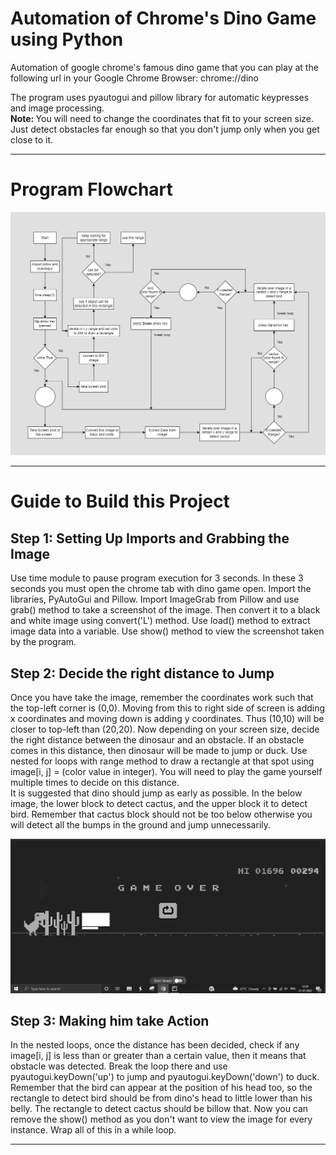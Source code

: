 # Automation of Chrome's Dino Game using Python
Automation of google chrome's famous dino game that you can play at the following url in your Google Chrome Browser: chrome://dino

<p>
  The program uses pyautogui and pillow library for automatic keypresses and image processing. <br>
  <b>Note: </b> You will need to change the coordinates that fit to your screen size. 
  Just detect obstacles far enough so that you don't jump only when you get close to it.
</p>

<hr>
  <h1> Program Flowchart </h1>
  <div> 
    <img src="./Chrome's Dino Automation Flowchart.png" alt="Program Flowchart">
  </div>
<hr>

<h1> Guide to Build this Project </h1>
<h2> Step 1: Setting Up Imports and Grabbing the Image </h2>
<p>
  Use time module to pause program execution for 3 seconds. In these 3 seconds you must open the chrome tab with dino game open.
  Import the libraries, PyAutoGui and Pillow. Import ImageGrab from Pillow and use grab() method to take a screenshot of the image. Then convert it to a black and
  white image using convert('L') method.
  Use load() method to extract image data into a variable. Use show() method to view the screenshot taken by the program.
</p>

<h2> Step 2: Decide the right distance to Jump </h2>
<p>
  Once you have take the image, remember the coordinates work such that the top-left corner is (0,0). Moving from this to right side of screen is adding x coordinates
  and moving down is adding y coordinates. Thus (10,10) will be closer to top-left than (20,20). Now depending on your screen size, decide the right distance between
  the dinosaur and an obstacle. If an obstacle comes in this distance, then dinosaur will be made to jump or duck. Use nested for loops with range method to draw a
  rectangle at that spot using image[i, j] = (color value in integer). You will need to play the game yourself multiple times to decide on this distance. <br>
  It is suggested that dino should jump as early as possible. In the below image, the lower block to detect cactus, and the upper block it to detect bird. Remember 
  that cactus block should not be too below otherwise you will detect all the bumps in the ground and jump unnecessarily.
  <div>
    <img src="./code_static_output.PNG" alt="Image for Demonstrating the Distance Estimate">
  </div>
</p>

<h2> Step 3: Making him take Action </h2>
<p>
  In the nested loops, once the distance has been decided, check if any image[i, j] is less than or greater than a certain value, 
  then it means that obstacle was detected. Break the loop there and use pyautogui.keyDown('up') to jump and pyautogui.keyDown('down') to duck. 
  Remember that the bird can appear at the position of his head too, so the rectangle to detect bird should be from dino's head to little lower than his belly. 
  The rectangle to detect cactus should be billow that. Now you can remove the show() method as you don't want to view the image for every instance. Wrap all of
  this in a while loop.
</p>
<hr>
